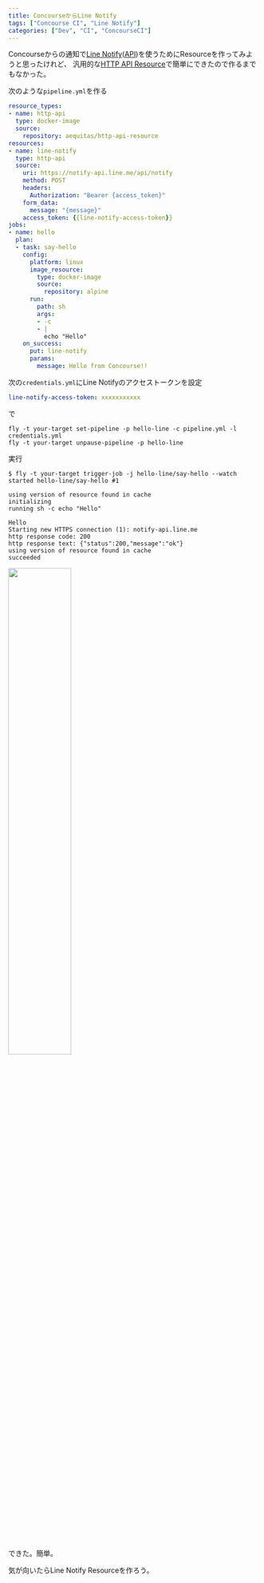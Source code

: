 ```yaml
---
title: ConcourseからLine Notify
tags: ["Concourse CI", "Line Notify"]
categories: ["Dev", "CI", "ConcourseCI"]
---
```


Concourseからの通知で[Line Notify](https://notify-bot.line.me)([API](https://notify-bot.line.me/static/pdf/line-notify-api.pdf))を使うためにResourceを作ってみようと思ったけれど、
汎用的な[HTTP API Resource](https://github.com/aequitas/concourse-http-api-resource)で簡単にできたので作るまでもなかった。


次のような`pipeline.yml`を作る

``` yml
resource_types:
- name: http-api
  type: docker-image
  source:
    repository: aequitas/http-api-resource
resources:
- name: line-notify
  type: http-api
  source:
    uri: https://notify-api.line.me/api/notify
    method: POST
    headers:
      Authorization: "Bearer {access_token}"
    form_data:
      message: "{message}"
    access_token: {{line-notify-access-token}}
jobs:
- name: hello
  plan:
  - task: say-hello
    config:
      platform: linux
      image_resource:
        type: docker-image
        source:
          repository: alpine
      run:
        path: sh
        args:
        - -c
        - |
          echo "Hello"
    on_success:
      put: line-notify
      params:
        message: Hello from Concourse!!
```

次の`credentials.yml`にLine Notifyのアクセストークンを設定

``` yml
line-notify-access-token: xxxxxxxxxxx
```
で

```
fly -t your-target set-pipeline -p hello-line -c pipeline.yml -l credentials.yml
fly -t your-target unpause-pipeline -p hello-line
```

実行

```
$ fly -t your-target trigger-job -j hello-line/say-hello --watch
started hello-line/say-hello #1

using version of resource found in cache
initializing
running sh -c echo "Hello"

Hello
Starting new HTTPS connection (1): notify-api.line.me
http response code: 200
http response text: {"status":200,"message":"ok"}
using version of resource found in cache
succeeded
```

<img src="https://cloud.githubusercontent.com/assets/106908/24333458/5f1f535e-1293-11e7-89ae-25bd5e9f3c12.png" width="50%">

できた。簡単。

気が向いたらLine Notify Resourceを作ろう。
